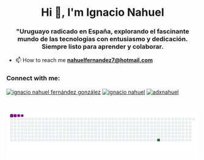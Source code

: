 <h1 align="center">Hi 👋, I'm Ignacio Nahuel</h1>
<h3 align="center">"Uruguayo radicado en España, explorando el fascinante mundo de las tecnologías con entusiasmo y dedicación. Siempre listo para aprender y colaborar.</h3>

- 📫 How to reach me **nahuelfernandez7@hotmail.com**

<h3 align="left">Connect with me:</h3>
<p align="left">
<a href="https://linkedin.com/in/ignacio nahuel fernández gonzález" target="blank"><img align="center" src="https://raw.githubusercontent.com/rahuldkjain/github-profile-readme-generator/master/src/images/icons/Social/linked-in-alt.svg" alt="ignacio nahuel fernández gonzález" height="30" width="40" /></a>
<a href="https://fb.com/ignacio nahuel" target="blank"><img align="center" src="https://raw.githubusercontent.com/rahuldkjain/github-profile-readme-generator/master/src/images/icons/Social/facebook.svg" alt="ignacio nahuel" height="30" width="40" /></a>
<a href="https://instagram.com/adxnahuel" target="blank"><img align="center" src="https://raw.githubusercontent.com/rahuldkjain/github-profile-readme-generator/master/src/images/icons/Social/instagram.svg" alt="adxnahuel" height="30" width="40" /></a>
</p>

# ![snake gif](https://github.com/GHNahuel/GHNahuel/blob/output/github-contribution-grid-snake.gif)

<!--
**GHNahuel/GHNahuel** is a ✨ _special_ ✨ repository because its `README.md` (this file) appears on your GitHub profile.
